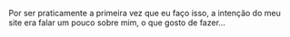 Por ser praticamente a primeira vez que eu faço isso, a intenção do meu site era falar um pouco sobre mim, o que gosto de fazer...
